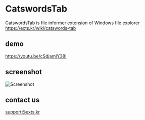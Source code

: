 # CatswordsTab
CatswordsTab is file informer extension of Windows file explorer  https://exts.kr/wiki/catswords-tab

## demo
https://youtu.be/cSdjamlY38I

## screenshot
![Screenshot](https://raw.githubusercontent.com/gnh1201/CatswordsTab/master/screenshot190215.png)

## contact us
support@exts.kr
